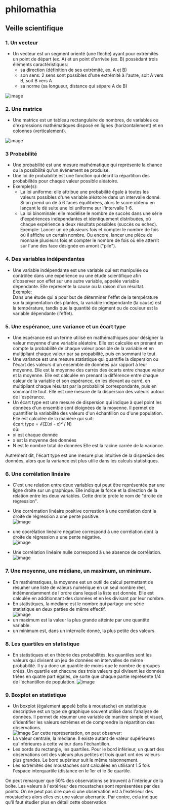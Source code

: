 # philomathia

## Veille scientifique

### 1. Un vecteur
- Un vecteur est un segment orienté (une flèche) ayant pour extrémités un point de départ (ex. A) et un point d'arrivée (ex. B) possèdant trois éléments caractèristiques: 
	- sa direction (définition de ses extrémité, ex. A et B)
	- son sens: 2 sens sont possibles d'une extrémité à l'autre, soit A vers B, soit B 	vers A
	- sa norme (sa longueur, distance qui sépare A de B)
   
![image](https://github.com/marwan-rouissi/philomathia/assets/115158061/4f488a5e-1883-421d-b909-9ae7f5c0c87c)

### 2. Une matrice
- Une matrice est un tableau rectangulaire de nombres, de variables ou d'expressions mathématiques disposé en lignes (horizontalement) et en colonnes (verticalement).

![image](https://github.com/marwan-rouissi/philomathia/assets/115158061/785db427-edfe-4e8c-97c9-60dafb1797f7)

### 3 Probabilité
- Une probabilité est une mesure mathématique qui représente la chance ou la possibilité qu'un événement se produise.
- Une loi de probabilité est une fonction qui décrit la répartition des probabilités pour chaque valeur possible aléatoire.
- Exemple(s):
	- La loi uniforme: elle attribue une probabilité égale à toutes les valeurs possibles d'une variable aléatoire dans un intervalle donné.
		Si on prend un dé à 6 faces équilibrées, alors le score obtenu en lançant le dé suite une loi uniforme sur l'intervalle 1-6.
	- La loi binominale: elle modèlise le nombre de succès dans une série d'expériences indépendantes et identiquement distribuées, où chaque expérience a deux résultats possibles (succès ou echec).   
		Exemple: Lancer un dé plusieurs fois et compter le nombre de fois où il affiche un certain nombre.
		Ou encore, lancer une pièce de monnaie plusieurs fois et compter le nombre de fois où elle atterrit sur l'une des face désignée en amont ("pile").

### 4. Des variables indépendantes
- Une variable indépendante est une variable qui est manipulée ou contrôlée dans une expérience ou une étude scientifique afin d'observer son effet sur une autre variable, appelée variable dépendante.
Elle représente la cause ou la raison d'un résultat.   
Exemple:   
Dans une étude qui a pour but de déterminer l'effet de la température sur la pigmentation des plantes, la variable indépendante (la cause) est la température, tandis que la quantité de pigment ou de couleur est la variable dépendante (l'effet).

### 5. Une espérance, une variance et un écart type
- Une espérance est un terme utilisé en mathémathiques pour désigner la valeur moyenne d'une variable aléatoire.
Elle est calculée en prenant en compte la probabilité de chaque valeur possible de la variable et en multipliant chaque valeur par sa propabilité, puis en sommant le tout.
- Une variance est une mesure statistique qui quantifie la dispersion ou l'écart des valeurs d'un ensemble de données par rapport à leur moyenne.
Elle est la moyenne des carrés des écarts entre chaque valeur et la moyenne.
Elle est calculée en prenant la différence entre chaque caleur de la variable et son espérance, en les élevant au carré, en multipliant chaque résultat par la probabilité correspondante, puis en sommant le tout.
Elle est une mesure de la dispersion des valeurs autour de l'espérance.
- Un écart type est une mesure de dispersion qui indique à quel point les données d'un ensemble sont éloignées de la moyenne. Il permet de quantifier la variabilité des valeurs d'un échantillon ou d'une population.   
Elle est calculée de la manière qui suit:   
écart type = √(Σ(xi - x)² / N)   
où:    
- xi est chaque donnée
- x est la moyenne des données
- N est le nombre total de données
Elle est la racine carrée de la variance.

Autrement dit, l'écart type est une mesure plus intuitive de la dispersion des données, alors que la variance est plus utilie dans les calculs statistiques.

### 6. Une corrélation linéaire
- C'est une relation entre deux variables qui peut être représentée par une ligne droite sur un graphique. Elle indique la force et la direction de la relation entre les deux variables.
Cette droite prote le nom de "droite de régression".
- Une corrémation linéaire positive correstion à une corrélation dont la droite de régression a une pente positive.   
  ![image](https://github.com/marwan-rouissi/philomathia/assets/115158061/7af162b9-9050-4859-b1f8-6ab1fe3358f0)

- une coorélation linéaire négative correspond à une corrélation dont la droite de régression a une pente négative.   
  ![image](https://github.com/marwan-rouissi/philomathia/assets/115158061/e296d7d7-f331-47df-a8b7-521faf1b1e44)

- Une corrélation linéaire nulle correspond à une absence de corrélation.   
  ![image](https://github.com/marwan-rouissi/philomathia/assets/115158061/76360194-8e59-41ef-952a-c06dd109e476)

### 7. Une moyenne, une médiane, un maximum, un minimum.
- En mathématiques, la moyenne est un outil de calcul permettant de résumer une liste de valeurs numérique en un seul nombre réel, indémendamment de l'ordre dans lequel la liste est donnée.
Elle est calculée en additionnant des données et en les divisant par leur nombre.
- En statistiques, la médiane est le nombre qui partage une série statistique en deux parties de même effectif.   
  ![image](https://github.com/marwan-rouissi/philomathia/assets/115158061/3c7e102c-9783-4870-a689-abe2edbe2bed)
- un maximum est la valeur la plus grande atteinte par une quantité variable.
- un minimum est, dans un intervalle donné, la plus petite des valeurs. 

### 8. Les quartiles en statistique
- En statistiques et en théorie des probabilités, les quantiles sont les valeurs qui divisent un jeu de données en intervalles de même probabilité. Il y a donc un quantile de moins que le nombre de groupes créés.
Un quartile est chacune des trois valeurs qui divisent les données triées en quatre part égales, de sorte que chaque partie représente 1/4 de l'échantillon de population.
![image](https://github.com/marwan-rouissi/philomathia/assets/115158061/8c3e2897-653e-4f6c-84d5-a4871d793edb)

### 9. Boxplot en statistique
- Un boxplot (également appelé boîte à moustache) en statistique descriptive est un type de graphique souvent utilisé dans l'analyse de données.
Il permet de résumer une variable de manière simple et visuel, d'identifier les valeurs extrêmes et de comprendre la répartition des observations.   
![image](https://github.com/marwan-rouissi/philomathia/assets/115158061/d144006b-5edb-4b33-a9d6-a04666eda9bb)
Sur cette représentation, on peut observer:
- La valeur centrale, la médiane. Il existe autant de valeur supérieures qu'inférieures à cette valeur dans l'échantillon.
- Les bords du rectangle, les quartiles. Pour le bord inférieur, un quart des observations ont des valeurs plus petites et trois quart ont des valeurs plus grandes. Le bord supérieur suit le même raisonnement.
- Les extrémités des moustaches sont calculées en utilisant 1.5 fois l'espace interquartile (distance en le 1er et le 3e quartile.

On peut remarquer que 50% des observations se trouvent à l'intérieur de la boîte.
Les valeurs à l'extérieur des moustaches sont représentées par des points. On ne peut pas dire que si une observation est à l'extérieur des moustaches alors elles est une valeur aberrante. Par contre, cela indique qu'il faut étudier plus en détail cette observation.
